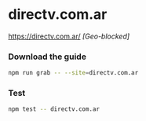 # directv.com.ar

https://directv.com.ar/ _[Geo-blocked]_

### Download the guide

```sh
npm run grab -- --site=directv.com.ar
```

### Test

```sh
npm test -- directv.com.ar
```
